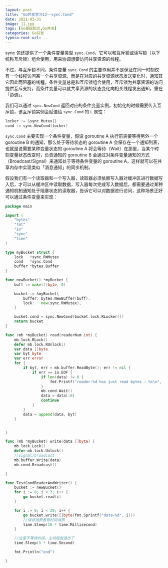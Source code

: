```yaml
---
layout: post
title: "Go并发学习12——sync.Cond"
date: 2021-03-31
image: 11.jpg
tags: [Go基础知识,Go并发]
categories: Go并发
typora-root-url: ..
---
```




sync 包还提供了一个条件变量类型 `sync.Cond`，它可以和互斥锁或读写锁（以下统称互斥锁）组合使用，用来协调想要访问共享资源的线程。

不过，与互斥锁不同，条件变量 `sync.Cond`  的主要作用并不是保证在同一时刻仅有一个线程访问某一个共享资源，而是在对应的共享资源状态发送变化时，通知其它因此而阻塞的线程。条件变量总是和互斥锁组合使用，互斥锁为共享资源的访问提供互斥支持，而条件变量可以就共享资源的状态变化向相关线程发出通知，重在「协调」。



我们可以通过 `sync.NewCond` 返回对应的条件变量实例，初始化的时候需要传入互斥锁，该互斥锁实例会赋值给 `sync.Cond` 的 `L` 属性：

```go
locker := &sync.Mutex{}
cond := sync.NewCond(locker)
```

`sync.Cond` 主要实现一个条件变量，假设 goroutine A 执行前需要等待另外一个 goroutine B 的通知，那么处于等待状态的  goroutine A 会保存在一个通知列表，也就是说需要某种变量状态的 goroutine A  将会等待（Wait）在那里，当某个时刻变量状态改变时，负责通知的 goroutine B  会通过对条件变量通知的方式（Broadcast/Signal）来通知处于等待条件变量的 goroutine  A，这样就可以在共享内存中实现类似「消息通知」的同步机制。

假设我们有一个读取器和一个写入器，读取器必须依赖写入器对缓冲区进行数据写入后，才可以从缓冲区中读取数据，写入器每次完成写入数据后，都需要通过某种通知机制通知处于阻塞状态的读取器，告诉它可以对数据进行访问，这种场景正好可以通过条件变量来实现：

```go
package main

import (
    "bytes"
    "fmt"
    "io"
    "sync"
    "time"
)

type myBucket struct {
    lock   *sync.RWMutex
    cond   *sync.Cond
    buffer *bytes.Buffer
}

func newBucket() *myBucket {
    buff := make([]byte, 0)

    bucket := &myBucket{
        buffer: bytes.NewBuffer(buff),
        lock:   new(sync.RWMutex),
    }

    bucket.cond = sync.NewCond(bucket.lock.RLocker())
    return bucket
}

func (mb *myBucket) read(readerNum int) {
    mb.lock.RLock()
    defer mb.lock.RUnlock()
    var data []byte
    var byt byte
    var err error
    for {
        if byt, err = mb.buffer.ReadByte(); err != nil {
            if err == io.EOF {
                if len(data) != 0 {
                    fmt.Printf("reader-%d has just read bytes : %s\n", readerNum, data)
                }
                mb.cond.Wait()
                data = data[:0]
                continue
            }
        }
        data = append(data, byt)
    }


}

func (mb *myBucket) write(data []byte) {
    mb.lock.Lock()
    defer mb.lock.Unlock()
    //signal/broadcast
    mb.buffer.Write(data)
    mb.cond.Broadcast()

}

func TestCondReaderAndWriter() {
    bucket := newBucket()
    for i := 0; i < 3; i++ {
        go bucket.read(i)
    }

    for i := 0; i < 20; i++ {
        go bucket.write([]byte(fmt.Sprintf("data-%d", i)))
        //保证消费者有时间消费
        time.Sleep(10 * time.Millisecond)
    }

    //这里不等待的话，主线程就退出了
    time.Sleep(5 * time.Second)

    fmt.Println("end")

}
```